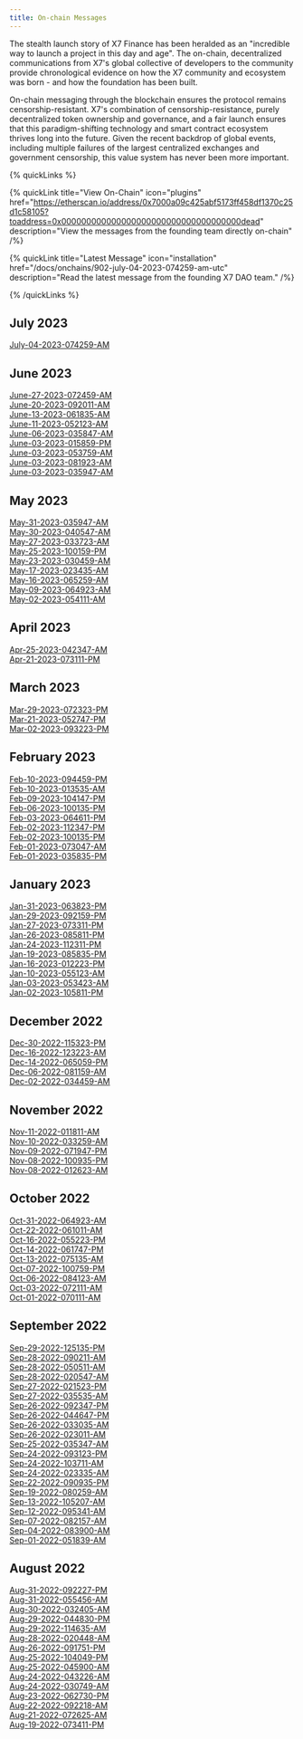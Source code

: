 ```yaml
---
title: On-chain Messages
---
```


The stealth launch story of X7 Finance has been heralded as an "incredible way to launch a project in this day and age". The on-chain, decentralized communications from X7's global collective of developers to the community provide chronological evidence on how the X7 community and ecosystem was born - and how the foundation has been built.

On-chain messaging through the blockchain ensures the protocol remains censorship-resistant. X7's combination of censorship-resistance, purely decentralized token ownership and governance, and a fair launch ensures that this paradigm-shifting technology and smart contract ecosystem thrives long into the future. Given the recent backdrop of global events, including multiple failures of the largest centralized exchanges and government censorship, this value system has never been more important.

{% quickLinks %}

{% quickLink title="View On-Chain" icon="plugins" href="https://etherscan.io/address/0x7000a09c425abf5173ff458df1370c25d1c58105?toaddress=0x000000000000000000000000000000000000dead" description="View the messages from the founding team directly on-chain" /%}

{% quickLink title="Latest Message" icon="installation" href="/docs/onchains/902-july-04-2023-074259-am-utc" description="Read the latest message from the founding X7 DAO team." /%}

{% /quickLinks %}

## July 2023

[July-04-2023-074259-AM](/docs/onchains/902-july-04-2023-074259-am-utc)

## June 2023

[June-27-2023-072459-AM](/docs/onchains/903-june-27-2023-072459-am-utc)\
[June-20-2023-092011-AM](/docs/onchains/904-june-20-2023-092011-am-utc)\
[June-13-2023-061835-AM](/docs/onchains/905-june-13-2023-061835-am-utc)\
[June-11-2023-052123-AM](/docs/onchains/906-june-11-2023-052123-am-utc)\
[June-06-2023-035847-AM](/docs/onchains/907-june-06-2023-035847-am-utc)\
[June-03-2023-015859-PM](/docs/onchains/908-june-03-2023-015859-pm-utc)\
[June-03-2023-053759-AM](/docs/onchains/909-june-03-2023-053759-am-utc)\
[June-03-2023-081923-AM](/docs/onchains/910-june-03-2023-081923-am-utc)\
[June-03-2023-035947-AM](/docs/onchains/911-june-03-2023-025411-am-utc)

## May 2023

[May-31-2023-035947-AM](/docs/onchains/912-may-31-2023-035947-am-utc)\
[May-30-2023-040547-AM](/docs/onchains/913-may-30-2023-040547-am-utc)\
[May-27-2023-033723-AM](/docs/onchains/914-may-27-2023-033723-am-utc)\
[May-25-2023-100159-PM](/docs/onchains/915-may-25-2023-100159-pm-utc)\
[May-23-2023-030459-AM](/docs/onchains/916-may-23-2023-030459-am-utc)\
[May-17-2023-023435-AM](/docs/onchains/917-may-17-2023-023435-am-utc)\
[May-16-2023-065259-AM](/docs/onchains/918-may-16-2023-065259-am-utc)\
[May-09-2023-064923-AM](/docs/onchains/919-may-09-2023-064923-am-utc)\
[May-02-2023-054111-AM](/docs/onchains/920-may-02-2023-054111-am-utc)

## April 2023

[Apr-25-2023-042347-AM](/docs/onchains/921-apr-25-2023-042347-am-utc)\
[Apr-21-2023-073111-PM](/docs/onchains/922-apr-21-2023-073111-pm-utc)

## March 2023

[Mar-29-2023-072323-PM](/docs/onchains/923-mar-29-2023-072323-pm-utc)\
[Mar-21-2023-052747-PM](/docs/onchains/924-mar-21-2023-052747-pm-utc)\
[Mar-02-2023-093223-PM](/docs/onchains/925-mar-02-2023-093223-pm-utc)

## February 2023

[Feb-10-2023-094459-PM](/docs/onchains/926-feb-10-2023-094459-pm-utc)\
[Feb-10-2023-013535-AM](/docs/onchains/927-feb-10-2023-013535-am-utc)\
[Feb-09-2023-104147-PM](/docs/onchains/928-feb-09-2023-104147-pm-utc)\
[Feb-06-2023-100135-PM](/docs/onchains/929-feb-06-2023-052259-am-utc)\
[Feb-03-2023-064611-PM](/docs/onchains/930-feb-03-2023-064611-pm-utc)\
[Feb-02-2023-112347-PM](/docs/onchains/931-feb-02-2023-112347-pm-utc)\
[Feb-02-2023-100135-PM](/docs/onchains/932-feb-02-2023-100135-pm-utc)\
[Feb-01-2023-073047-AM](/docs/onchains/933-feb-01-2023-073047-am-utc)\
[Feb-01-2023-035835-PM](/docs/onchains/934-feb-01-2023-035835-pm-utc)

## January 2023

[Jan-31-2023-063823-PM](/docs/onchains/935-jan-31-2023-063823-pm-utc)\
[Jan-29-2023-092159-PM](/docs/onchains/936-jan-29-2023-092159-pm-utc)\
[Jan-27-2023-073311-PM](/docs/onchains/937-jan-27-2023-073311-pm-utc)\
[Jan-26-2023-085811-PM](/docs/onchains/938-jan-26-2023-085811-pm-utc)\
[Jan-24-2023-112311-PM](/docs/onchains/939-jan-24-2023-112311-pm-utc)\
[Jan-19-2023-085835-PM](/docs/onchains/940-jan-19-2023-085835-pm-utc)\
[Jan-16-2023-012223-PM](/docs/onchains/941-jan-16-2023-012223-pm-utc)\
[Jan-10-2023-055123-AM](/docs/onchains/942-jan-10-2023-055123-am-utc)\
[Jan-03-2023-053423-AM](/docs/onchains/943-jan-03-2023-053423-am-utc)\
[Jan-02-2023-105811-PM](/docs/onchains/944-jan-02-2023-105811-pm-utc)

## December 2022

[Dec-30-2022-115323-PM](/docs/onchains/945-dec-30-2022-115323-pm-utc)\
[Dec-16-2022-123223-AM](/docs/onchains/946-dec-16-2022-123223-am-utc)\
[Dec-14-2022-065059-PM](/docs/onchains/947-dec-14-2022-065059-pm-utc)\
[Dec-06-2022-081159-AM](/docs/onchains/948-dec-06-2022-081159-am-utc)\
[Dec-02-2022-034459-AM](/docs/onchains/949-dec-02-2022-034459-am-utc)

## November 2022

[Nov-11-2022-011811-AM](/docs/onchains/950-nov-11-2022-011811-am-utc)\
[Nov-10-2022-033259-AM](/docs/onchains/951-nov-10-2022-033259-am-utc)\
[Nov-09-2022-071947-PM](/docs/onchains/952-nov-09-2022-071947-pm-utc)\
[Nov-08-2022-100935-PM](/docs/onchains/953-nov-08-2022-100935-pm-utc)\
[Nov-08-2022-012623-AM](/docs/onchains/954-nov-08-2022-012623-am-utc)

## October 2022

[Oct-31-2022-064923-AM](/docs/onchains/955-oct-31-2022-064923-am-utc)\
[Oct-22-2022-061011-AM](/docs/onchains/956-oct-22-2022-061011-am-utc)\
[Oct-16-2022-055223-PM](/docs/onchains/957-oct-16-2022-055223-pm-utc)\
[Oct-14-2022-061747-PM](/docs/onchains/958-oct-14-2022-061747-pm-utc)\
[Oct-13-2022-075135-AM](/docs/onchains/959-oct-13-2022-075135-am-utc)\
[Oct-07-2022-100759-PM](/docs/onchains/960-oct-07-2022-100759-pm-utc)\
[Oct-06-2022-084123-AM](/docs/onchains/961-oct-06-2022-084123-am-utc)\
[Oct-03-2022-072111-AM](/docs/onchains/962-oct-03-2022-072111-am-utc)\
[Oct-01-2022-070111-AM](/docs/onchains/963-oct-01-2022-070111-am-utc)

## September 2022

[Sep-29-2022-125135-PM](/docs/onchains/964-sep-29-2022-125135-pm-utc)\
[Sep-28-2022-090211-AM](/docs/onchains/965-sep-28-2022-090211-am-utc)\
[Sep-28-2022-050511-AM](/docs/onchains/966-sep-28-2022-050511-am-utc)\
[Sep-28-2022-020547-AM](/docs/onchains/967-sep-28-2022-020547-am-utc)\
[Sep-27-2022-021523-PM](/docs/onchains/968-sep-27-2022-021523-pm-utc)\
[Sep-27-2022-035535-AM](/docs/onchains/969-sep-27-2022-035535-am-utc)\
[Sep-26-2022-092347-PM](/docs/onchains/970-sep-26-2022-092347-pm-utc)\
[Sep-26-2022-044647-PM](/docs/onchains/971-sep-26-2022-044647-pm-utc)\
[Sep-26-2022-033035-AM](/docs/onchains/972-sep-26-2022-033035-am-utc)\
[Sep-26-2022-023011-AM](/docs/onchains/973-sep-26-2022-023011-am-utc)\
[Sep-25-2022-035347-AM](/docs/onchains/974-sep-25-2022-035347-am-utc)\
[Sep-24-2022-093123-PM](/docs/onchains/975-sep-24-2022-093123-pm-utc)\
[Sep-24-2022-103711-AM](/docs/onchains/976-sep-24-2022-103711-am-utc)\
[Sep-24-2022-023335-AM](/docs/onchains/977-sep-24-2022-023335-am-utc)\
[Sep-22-2022-090935-PM](/docs/onchains/978-sep-22-2022-090935-pm-utc)\
[Sep-19-2022-080259-AM](/docs/onchains/979-sep-19-2022-080259-am-utc)\
[Sep-13-2022-105207-AM](/docs/onchains/980-sep-13-2022-105207-am-utc)\
[Sep-12-2022-095341-AM](/docs/onchains/981-sep-12-2022-095341-am-utc)\
[Sep-07-2022-082157-AM](/docs/onchains/982-sep-07-2022-082157-am-utc)\
[Sep-04-2022-083900-AM](/docs/onchains/983-sep-04-2022-083900-am-utc)\
[Sep-01-2022-051839-AM](/docs/onchains/984-sep-01-2022-051839-am-utc)

## August 2022

[Aug-31-2022-092227-PM](/docs/onchains/985-aug-31-2022-092227-pm-utc)\
[Aug-31-2022-055456-AM](/docs/onchains/986-aug-31-2022-055456-am-utc)\
[Aug-30-2022-032405-AM](/docs/onchains/987-aug-30-2022-032405-am-utc)\
[Aug-29-2022-044830-PM](/docs/onchains/988-aug-29-2022-044830-pm-utc)\
[Aug-29-2022-114635-AM](/docs/onchains/989-aug-29-2022-114635-am-utc)\
[Aug-28-2022-020448-AM](/docs/onchains/990-aug-28-2022-020448-am-utc)\
[Aug-26-2022-091751-PM](/docs/onchains/991-aug-26-2022-091751-pm-utc)\
[Aug-25-2022-104049-PM](/docs/onchains/992-aug-25-2022-104049-pm-utc)\
[Aug-25-2022-045900-AM](/docs/onchains/993-aug-25-2022-045900-am-utc)\
[Aug-24-2022-043226-AM](/docs/onchains/994-aug-24-2022-043226-am-utc)\
[Aug-24-2022-030749-AM](/docs/onchains/995-aug-24-2022-030749-am-utc)\
[Aug-23-2022-062730-PM](/docs/onchains/996-aug-23-2022-062730-pm-utc)\
[Aug-22-2022-092218-AM](/docs/onchains/997-aug-22-2022-092218-am-utc)\
[Aug-21-2022-072625-AM](/docs/onchains/998-aug-21-2022-072625-am-utc)\
[Aug-19-2022-073411-PM](/docs/onchains/999-aug-19-2022-073411-pm-utc)

